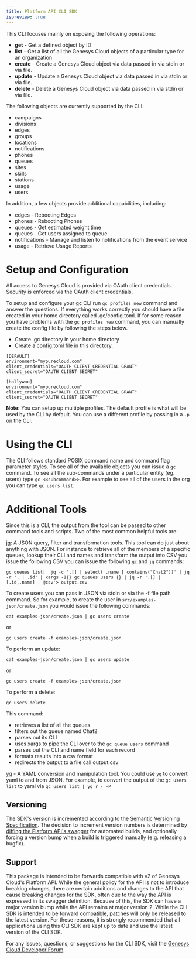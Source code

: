 ```yaml
---
title: Platform API CLI SDK
ispreview: true
---
```


This CLI focuses mainly on exposing the following operations:

- **get** - Get a defined object by ID
- **list** - Get a list of all the Genesys Cloud objects of a particular type for an organization
- **create** - Create a Genesys Cloud object via data passed in via stdin or via file.
- **update** - Update a Genesys Cloud object via data passed in via stdin or via file.
- **delete** - Delete a Genesys Cloud object via data passed in via stdin or via file.

The following objects are currently supported by the CLI:
- campaigns
- divisions
- edges
- groups
- locations
- notifications
- phones
- queues
- sites
- skills
- stations
- usage
- users

In addition, a few objects provide additional capabilities, including:
- edges - Rebooting Edges
- phones - Rebooting Phones
- queues - Get estimated weight time
- queues - Get users assigned to queue
- notifications - Manage and listen to notifications from the event service
- usage - Retrieve Usage Reports

# Setup and Configuration
All access to Genesys Cloud is provided via OAuth client credentials.  Security is enforced via the OAuth client credentials.

To setup and configure your gc CLI run `gc profiles new` command and answer the questions.  If everything works correctly you should have a file created in your home directory called .gc/config.toml.  If for some reason you have problems with the `gc profiles new` command, you can manually create the config file by following the steps below.

-  Create .gc directory in your home directory
-  Create a config.toml file in this directory.

```
[DEFAULT]
environment="mypurecloud.com" 
client_credentials="OAUTH CLIENT CREDENTIAL GRANT"
client_secret="OAUTH CLIENT SECRET"

[hollywoo]
environment="mypurecloud.com"
client_credentials="OAUTH CLIENT CREDENTIAL GRANT"
client_secret="OAUTH CLIENT SECRET"
```

**Note:** You can setup up multiple profiles.  The default profile is what will be used by the CLI by default.  You can use a different profile by passing in a `-p` on the CLI.

# Using the CLI
The CLI follows standard POSIX command name and command flag parameter styles.  To see all of the available objects you can issue a `gc` command.  To see all the sub-commands under a particular entity (eg. users) type `gc <<subcommand>>`.  For example to see all of the users in the org you can type `gc users list`.

# Additional Tools
Since this is a CLI, the output from the tool can be passed to other command tools and scripts.  Two of the most common helpful tools are:

[jq](https://stedolan.github.io/jq/):  A JSON query, filter and transformation tools.  This tool can do just about anything with JSON.  For instance to retrieve all of the members of a specific queues, lookup their CLI and names and transform the output into CSV you issue the following CSV you can issue the following `gc` and `jq` commands:

```
gc queues list|  jq -c '.[] | select( .name | contains("Chat2"))' | jq -r '. | .id' | xargs -I{} gc queues users {} | jq -r '.[] | [.id,.name] | @csv'> output.csv
```

To create users you can pass in JSON via stdin or via the -f file path command.  So for example, to create the user in `src/examples-json/create.json` you would issue the following commands:

```
cat examples-json/create.json | gc users create
```

or

```
gc users create -f examples-json/create.json
```

To perform an update:

```
cat examples-json/create.json | gc users update 
```

or

```
gc users create -f examples-json/create.json 
```

To perform a delete:

```
gc users delete 
```

This command:
- retrieves a list of all the queues
- filters out the queue named Chat2 
- parses out its CLI
- uses xargs to pipe the CLI over to the `gc queue users` command
- parses out the CLI and name field for each record
- formats results into a csv format 
- redirects the output to a file call output.csv

[yq](https://github.com/mikefarah/yq) - A YAML conversion and manipulation tool.  You could use `yq` to convert yaml to and from JSON.  For example, to convert the output of the `gc users list` to yaml via `gc users list | yq r - -P`

## Versioning

The SDK's version is incremented according to the [Semantic Versioning Specification](https://semver.org/). The decision to increment version numbers is determined by [diffing the Platform API's swagger](https://github.com/purecloudlabs/platform-client-sdk-common/blob/master/modules/swaggerDiff.js) for automated builds, and optionally forcing a version bump when a build is triggered manually (e.g. releasing a bugfix).


## Support

This package is intended to be forwards compatible with v2 of Genesys Cloud's Platform API. While the general policy for the API is not to introduce breaking changes, there are certain additions and changes to the API that cause breaking changes for the SDK, often due to the way the API is expressed in its swagger definition. Because of this, the SDK can have a major version bump while the API remains at major version 2. While the CLI SDK is intended to be forward compatible, patches will only be released to the latest version. For these reasons, it is strongly recommended that all applications using this CLI SDK are kept up to date and use the latest version of the CLI SDK.

For any issues, questions, or suggestions for the CLI SDK, visit the [Genesys Cloud Developer Forum](https://developer.mypurecloud.com/forum/).
